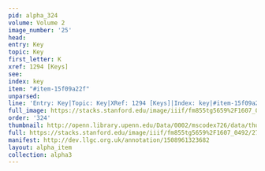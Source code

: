 ```yaml
---
pid: alpha_324
volume: Volume 2
image_number: '25'
head: 
entry: Key
topic: Key
first_letter: K
xref: 1294 [Keys]
see: 
index: key
item: "#item-15f09a22f"
unparsed: 
line: 'Entry: Key|Topic: Key|XRef: 1294 [Keys]|Index: key|#item-15f09a22f'
full_image: https://stacks.stanford.edu/image/iiif/fm855tg5659%2F1607_0492/full/full/0/default.jpg
order: '324'
thumbnail: http://openn.library.upenn.edu/Data/0002/mscodex726/data/thumb/1607_0492_thumb.jpg
full: https://stacks.stanford.edu/image/iiif/fm855tg5659%2F1607_0492/279,1983,3060,314/full/0/default.jpg
manifest: http://dev.llgc.org.uk/annotation/1508961323682
layout: alpha_item
collection: alpha3
---
```

